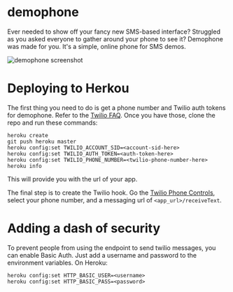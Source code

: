 # demophone

Ever needed to show off your fancy new SMS-based interface? Struggled as you asked everyone to gather around your phone to see it? Demophone was made for you. It's a simple, online phone for SMS demos. 

![demophone screenshot](https://cloud.githubusercontent.com/assets/1435836/2635931/db674a62-be8a-11e3-857f-544b6fba9243.png)

# Deploying to Herkou

The first thing you need to do is get a phone number and Twilio auth tokens for demophone. Refer to the [Twilio FAQ](http://www.twilio.com/help/faq/phone-numbers). Once you have those, clone the repo and run these commands:

```
heroku create
git push heroku master
heroku config:set TWILIO_ACCOUNT_SID=<account-sid-here>
heroku config:set TWILIO_AUTH_TOKEN=<auth-token-here>
heroku config:set TWILIO_PHONE_NUMBER=<twilio-phone-number-here>
heroku info
```

This will provide you with the url of your app.

The final step is to create the Twilio hook. Go the [Twilio Phone Controls](https://www.twilio.com/user/account/phone-numbers/incoming), select your phone number, and a messaging url of `<app_url>/receiveText`.

# Adding a dash of security

To prevent people from using the endpoint to send twilio messages, you can enable Basic Auth. Just add a username and password to the environment variables. On Heroku:

```
heroku config:set HTTP_BASIC_USER=<username>
heroku config:set HTTP_BASIC_PASS=<password>
```
